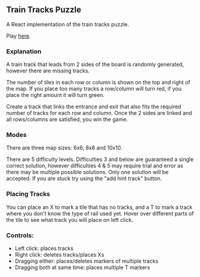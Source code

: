 <h2>Train Tracks Puzzle</h2>

<p>A React implementation of the train tracks puzzle.</p>

<p>Play <a href='https://morgan-sam.github.io/Train-Tracks-React/'>here</a>.</p>


<h3>Explanation</h3>
<p>A train track that leads from 2 sides of the board is randomly generated, however there are missing tracks.</p>
<p>The number of tiles in each row or column is shown on the top and right of the map. If you place too many tracks a row/column will turn red, if you place the right amount it will turn green.</p>
<p>Create a track that links the entrance and exit that also fits the required number of tracks for each row and column. Once the 2 sides are linked and all rows/columns are satisfied, you win the game.</p> 

<h3>Modes</h3>
<p>There are three map sizes: 6x6, 8x8 and 10x10.</p>
<p>There are 5 difficulty levels. Difficulties 3 and below are guaranteed a single correct solution, however difficulties 4 & 5 may require trial and error as there may be multiple possible solutions. Only one solution will be accepted. If you are stuck try using the "add hint track" button.</p>

<h3>Placing Tracks</h3>
<p>You can place an X to mark a tile that has no tracks, and a T to mark a track where you don't know the type of rail used yet. Hover over different parts of the tile to see what track you will place on left click. </p>

<h3>Controls:</h3>
<ul>
<li>Left click: places tracks</li>
<li>Right click: deletes tracks/places Xs</li>
<li>Dragging either: places/deletes markers of multiple tracks</li>
<li>Dragging both at same time: places multiple T markers</li>
</ul>
